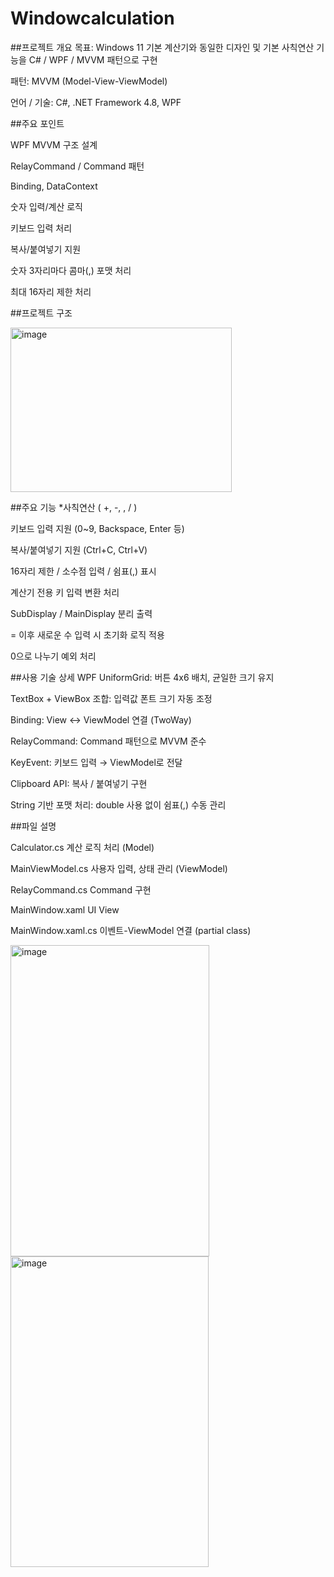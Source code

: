 # Windowcalculation

##프로젝트 개요
목표: Windows 11 기본 계산기와 동일한 디자인 및 기본 사칙연산 기능을 C# / WPF / MVVM 패턴으로 구현

패턴: MVVM (Model-View-ViewModel)

언어 / 기술: C#, .NET Framework 4.8, WPF

##주요 포인트

WPF MVVM 구조 설계

RelayCommand / Command 패턴

Binding, DataContext 

숫자 입력/계산 로직

키보드 입력 처리

복사/붙여넣기 지원

숫자 3자리마다 콤마(,) 포맷 처리

최대 16자리 제한 처리

##프로젝트 구조

<img width="354" height="263" alt="image" src="https://github.com/user-attachments/assets/48edea08-28f0-4240-9147-21b0338cd50c" />




##주요 기능
*사칙연산 ( +, -, , / )

키보드 입력 지원 (0~9, Backspace, Enter 등)

복사/붙여넣기 지원 (Ctrl+C, Ctrl+V)

16자리 제한 / 소수점 입력 / 쉼표(,) 표시

계산기 전용 키 입력 변환 처리

SubDisplay / MainDisplay 분리 출력

= 이후 새로운 수 입력 시 초기화 로직 적용

0으로 나누기 예외 처리

##사용 기술 상세
WPF UniformGrid: 버튼 4x6 배치, 균일한 크기 유지

TextBox + ViewBox 조합: 입력값 폰트 크기 자동 조정

Binding: View ↔ ViewModel 연결 (TwoWay)

RelayCommand: Command 패턴으로 MVVM 준수

KeyEvent: 키보드 입력 → ViewModel로 전달

Clipboard API: 복사 / 붙여넣기 구현

String 기반 포맷 처리: double 사용 없이 쉼표(,) 수동 관리

##파일 설명

Calculator.cs	계산 로직 처리 (Model)

MainViewModel.cs	사용자 입력, 상태 관리 (ViewModel)

RelayCommand.cs	Command 구현

MainWindow.xaml	UI View

MainWindow.xaml.cs	이벤트-ViewModel 연결 (partial class)

<img width="318" height="498" alt="image" src="https://github.com/user-attachments/assets/f5aca66b-3e06-4116-b4e7-834e2ba17513" />
<img width="317" height="497" alt="image" src="https://github.com/user-attachments/assets/d83fc5c3-07a5-487d-9e3e-93ef5e597804" />
